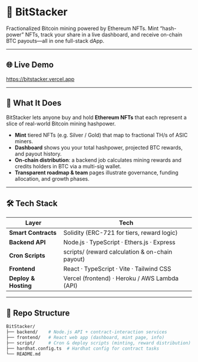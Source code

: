 <!--
  BitStacker – Fractionalized Bitcoin Mining via Ethereum NFTs
-->

# 🔗 BitStacker

Fractionalized Bitcoin mining powered by Ethereum NFTs. Mint “hash-power” NFTs, track your share in a live dashboard, and receive on-chain BTC payouts—all in one full-stack dApp.

---

## 🌐 Live Demo

https://bitstacker.vercel.app

---

## 🧐 What It Does

BitStacker lets anyone buy and hold **Ethereum NFTs** that each represent a slice of real-world Bitcoin mining hashpower.  
- **Mint** tiered NFTs (e.g. Silver / Gold) that map to fractional TH/s of ASIC miners.  
- **Dashboard** shows you your total hashpower, projected BTC rewards, and payout history.  
- **On-chain distribution**: a backend job calculates mining rewards and credits holders in BTC via a multi-sig wallet.  
- **Transparent roadmap & team** pages illustrate governance, funding allocation, and growth phases.

---

## 🛠 Tech Stack

| Layer       | Tech                                      |
|-------------|-------------------------------------------|
| **Smart Contracts**  | Solidity (ERC-721 for tiers, reward logic) |
| **Backend API**      | Node.js · TypeScript · Ethers.js · Express     |
| **Cron Scripts**     | scripts/ (reward calculation & on-chain payout) |
| **Frontend**         | React · TypeScript · Vite · Tailwind CSS        |
| **Deploy & Hosting** | Vercel (frontend) · Heroku / AWS Lambda (API)  |

---

## 📁 Repo Structure

```bash
BitStacker/
├── backend/    # Node.js API + contract-interaction services
├── frontend/   # React web app (dashboard, mint page, info)
├── script/     # Cron & deploy scripts (minting, reward distribution)
├── hardhat.config.ts  # Hardhat config for contract tasks
└── README.md
